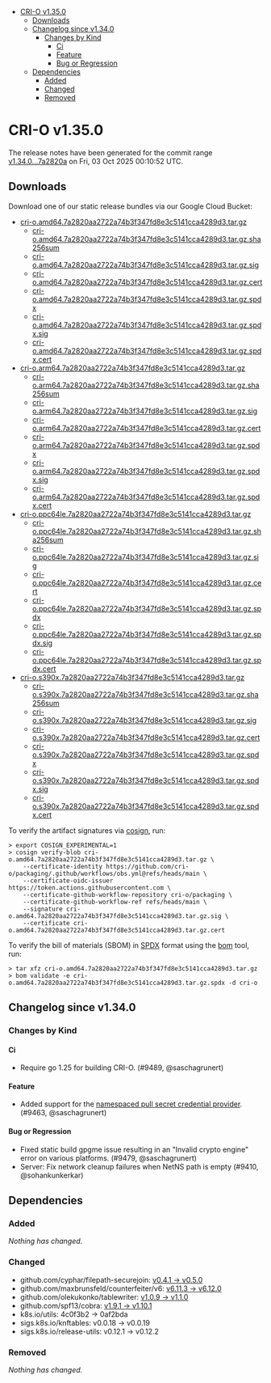 - [CRI-O v1.35.0](#cri-o-v1350)
  - [Downloads](#downloads)
  - [Changelog since v1.34.0](#changelog-since-v1340)
    - [Changes by Kind](#changes-by-kind)
      - [Ci](#ci)
      - [Feature](#feature)
      - [Bug or Regression](#bug-or-regression)
  - [Dependencies](#dependencies)
    - [Added](#added)
    - [Changed](#changed)
    - [Removed](#removed)

# CRI-O v1.35.0

The release notes have been generated for the commit range
[v1.34.0...7a2820a](https://github.com/cri-o/cri-o/compare/v1.34.0...v1.35.0) on Fri, 03 Oct 2025 00:10:52 UTC.

## Downloads

Download one of our static release bundles via our Google Cloud Bucket:

- [cri-o.amd64.7a2820aa2722a74b3f347fd8e3c5141cca4289d3.tar.gz](https://storage.googleapis.com/cri-o/artifacts/cri-o.amd64.7a2820aa2722a74b3f347fd8e3c5141cca4289d3.tar.gz)
  - [cri-o.amd64.7a2820aa2722a74b3f347fd8e3c5141cca4289d3.tar.gz.sha256sum](https://storage.googleapis.com/cri-o/artifacts/cri-o.amd64.7a2820aa2722a74b3f347fd8e3c5141cca4289d3.tar.gz.sha256sum)
  - [cri-o.amd64.7a2820aa2722a74b3f347fd8e3c5141cca4289d3.tar.gz.sig](https://storage.googleapis.com/cri-o/artifacts/cri-o.amd64.7a2820aa2722a74b3f347fd8e3c5141cca4289d3.tar.gz.sig)
  - [cri-o.amd64.7a2820aa2722a74b3f347fd8e3c5141cca4289d3.tar.gz.cert](https://storage.googleapis.com/cri-o/artifacts/cri-o.amd64.7a2820aa2722a74b3f347fd8e3c5141cca4289d3.tar.gz.cert)
  - [cri-o.amd64.7a2820aa2722a74b3f347fd8e3c5141cca4289d3.tar.gz.spdx](https://storage.googleapis.com/cri-o/artifacts/cri-o.amd64.7a2820aa2722a74b3f347fd8e3c5141cca4289d3.tar.gz.spdx)
  - [cri-o.amd64.7a2820aa2722a74b3f347fd8e3c5141cca4289d3.tar.gz.spdx.sig](https://storage.googleapis.com/cri-o/artifacts/cri-o.amd64.7a2820aa2722a74b3f347fd8e3c5141cca4289d3.tar.gz.spdx.sig)
  - [cri-o.amd64.7a2820aa2722a74b3f347fd8e3c5141cca4289d3.tar.gz.spdx.cert](https://storage.googleapis.com/cri-o/artifacts/cri-o.amd64.7a2820aa2722a74b3f347fd8e3c5141cca4289d3.tar.gz.spdx.cert)
- [cri-o.arm64.7a2820aa2722a74b3f347fd8e3c5141cca4289d3.tar.gz](https://storage.googleapis.com/cri-o/artifacts/cri-o.arm64.7a2820aa2722a74b3f347fd8e3c5141cca4289d3.tar.gz)
  - [cri-o.arm64.7a2820aa2722a74b3f347fd8e3c5141cca4289d3.tar.gz.sha256sum](https://storage.googleapis.com/cri-o/artifacts/cri-o.arm64.7a2820aa2722a74b3f347fd8e3c5141cca4289d3.tar.gz.sha256sum)
  - [cri-o.arm64.7a2820aa2722a74b3f347fd8e3c5141cca4289d3.tar.gz.sig](https://storage.googleapis.com/cri-o/artifacts/cri-o.arm64.7a2820aa2722a74b3f347fd8e3c5141cca4289d3.tar.gz.sig)
  - [cri-o.arm64.7a2820aa2722a74b3f347fd8e3c5141cca4289d3.tar.gz.cert](https://storage.googleapis.com/cri-o/artifacts/cri-o.arm64.7a2820aa2722a74b3f347fd8e3c5141cca4289d3.tar.gz.cert)
  - [cri-o.arm64.7a2820aa2722a74b3f347fd8e3c5141cca4289d3.tar.gz.spdx](https://storage.googleapis.com/cri-o/artifacts/cri-o.arm64.7a2820aa2722a74b3f347fd8e3c5141cca4289d3.tar.gz.spdx)
  - [cri-o.arm64.7a2820aa2722a74b3f347fd8e3c5141cca4289d3.tar.gz.spdx.sig](https://storage.googleapis.com/cri-o/artifacts/cri-o.arm64.7a2820aa2722a74b3f347fd8e3c5141cca4289d3.tar.gz.spdx.sig)
  - [cri-o.arm64.7a2820aa2722a74b3f347fd8e3c5141cca4289d3.tar.gz.spdx.cert](https://storage.googleapis.com/cri-o/artifacts/cri-o.arm64.7a2820aa2722a74b3f347fd8e3c5141cca4289d3.tar.gz.spdx.cert)
- [cri-o.ppc64le.7a2820aa2722a74b3f347fd8e3c5141cca4289d3.tar.gz](https://storage.googleapis.com/cri-o/artifacts/cri-o.ppc64le.7a2820aa2722a74b3f347fd8e3c5141cca4289d3.tar.gz)
  - [cri-o.ppc64le.7a2820aa2722a74b3f347fd8e3c5141cca4289d3.tar.gz.sha256sum](https://storage.googleapis.com/cri-o/artifacts/cri-o.ppc64le.7a2820aa2722a74b3f347fd8e3c5141cca4289d3.tar.gz.sha256sum)
  - [cri-o.ppc64le.7a2820aa2722a74b3f347fd8e3c5141cca4289d3.tar.gz.sig](https://storage.googleapis.com/cri-o/artifacts/cri-o.ppc64le.7a2820aa2722a74b3f347fd8e3c5141cca4289d3.tar.gz.sig)
  - [cri-o.ppc64le.7a2820aa2722a74b3f347fd8e3c5141cca4289d3.tar.gz.cert](https://storage.googleapis.com/cri-o/artifacts/cri-o.ppc64le.7a2820aa2722a74b3f347fd8e3c5141cca4289d3.tar.gz.cert)
  - [cri-o.ppc64le.7a2820aa2722a74b3f347fd8e3c5141cca4289d3.tar.gz.spdx](https://storage.googleapis.com/cri-o/artifacts/cri-o.ppc64le.7a2820aa2722a74b3f347fd8e3c5141cca4289d3.tar.gz.spdx)
  - [cri-o.ppc64le.7a2820aa2722a74b3f347fd8e3c5141cca4289d3.tar.gz.spdx.sig](https://storage.googleapis.com/cri-o/artifacts/cri-o.ppc64le.7a2820aa2722a74b3f347fd8e3c5141cca4289d3.tar.gz.spdx.sig)
  - [cri-o.ppc64le.7a2820aa2722a74b3f347fd8e3c5141cca4289d3.tar.gz.spdx.cert](https://storage.googleapis.com/cri-o/artifacts/cri-o.ppc64le.7a2820aa2722a74b3f347fd8e3c5141cca4289d3.tar.gz.spdx.cert)
- [cri-o.s390x.7a2820aa2722a74b3f347fd8e3c5141cca4289d3.tar.gz](https://storage.googleapis.com/cri-o/artifacts/cri-o.s390x.7a2820aa2722a74b3f347fd8e3c5141cca4289d3.tar.gz)
  - [cri-o.s390x.7a2820aa2722a74b3f347fd8e3c5141cca4289d3.tar.gz.sha256sum](https://storage.googleapis.com/cri-o/artifacts/cri-o.s390x.7a2820aa2722a74b3f347fd8e3c5141cca4289d3.tar.gz.sha256sum)
  - [cri-o.s390x.7a2820aa2722a74b3f347fd8e3c5141cca4289d3.tar.gz.sig](https://storage.googleapis.com/cri-o/artifacts/cri-o.s390x.7a2820aa2722a74b3f347fd8e3c5141cca4289d3.tar.gz.sig)
  - [cri-o.s390x.7a2820aa2722a74b3f347fd8e3c5141cca4289d3.tar.gz.cert](https://storage.googleapis.com/cri-o/artifacts/cri-o.s390x.7a2820aa2722a74b3f347fd8e3c5141cca4289d3.tar.gz.cert)
  - [cri-o.s390x.7a2820aa2722a74b3f347fd8e3c5141cca4289d3.tar.gz.spdx](https://storage.googleapis.com/cri-o/artifacts/cri-o.s390x.7a2820aa2722a74b3f347fd8e3c5141cca4289d3.tar.gz.spdx)
  - [cri-o.s390x.7a2820aa2722a74b3f347fd8e3c5141cca4289d3.tar.gz.spdx.sig](https://storage.googleapis.com/cri-o/artifacts/cri-o.s390x.7a2820aa2722a74b3f347fd8e3c5141cca4289d3.tar.gz.spdx.sig)
  - [cri-o.s390x.7a2820aa2722a74b3f347fd8e3c5141cca4289d3.tar.gz.spdx.cert](https://storage.googleapis.com/cri-o/artifacts/cri-o.s390x.7a2820aa2722a74b3f347fd8e3c5141cca4289d3.tar.gz.spdx.cert)

To verify the artifact signatures via [cosign](https://github.com/sigstore/cosign), run:

```console
> export COSIGN_EXPERIMENTAL=1
> cosign verify-blob cri-o.amd64.7a2820aa2722a74b3f347fd8e3c5141cca4289d3.tar.gz \
    --certificate-identity https://github.com/cri-o/packaging/.github/workflows/obs.yml@refs/heads/main \
    --certificate-oidc-issuer https://token.actions.githubusercontent.com \
    --certificate-github-workflow-repository cri-o/packaging \
    --certificate-github-workflow-ref refs/heads/main \
    --signature cri-o.amd64.7a2820aa2722a74b3f347fd8e3c5141cca4289d3.tar.gz.sig \
    --certificate cri-o.amd64.7a2820aa2722a74b3f347fd8e3c5141cca4289d3.tar.gz.cert
```

To verify the bill of materials (SBOM) in [SPDX](https://spdx.org) format using the [bom](https://sigs.k8s.io/bom) tool, run:

```console
> tar xfz cri-o.amd64.7a2820aa2722a74b3f347fd8e3c5141cca4289d3.tar.gz
> bom validate -e cri-o.amd64.7a2820aa2722a74b3f347fd8e3c5141cca4289d3.tar.gz.spdx -d cri-o
```

## Changelog since v1.34.0

### Changes by Kind

#### Ci
 - Require go 1.25 for building CRI-O. (#9489, @saschagrunert)

#### Feature
 - Added support for the [namespaced pull secret credential provider](https://github.com/cri-o/credential-provider). (#9463, @saschagrunert)

#### Bug or Regression
 - Fixed static build gpgme issue resulting in an "Invalid crypto engine" error on various platforms. (#9479, @saschagrunert)
 - Server: Fix network cleanup failures when NetNS path is empty (#9410, @sohankunkerkar)

## Dependencies

### Added
_Nothing has changed._

### Changed
- github.com/cyphar/filepath-securejoin: [v0.4.1 → v0.5.0](https://github.com/cyphar/filepath-securejoin/compare/v0.4.1...v0.5.0)
- github.com/maxbrunsfeld/counterfeiter/v6: [v6.11.3 → v6.12.0](https://github.com/maxbrunsfeld/counterfeiter/compare/v6.11.3...v6.12.0)
- github.com/olekukonko/tablewriter: [v1.0.9 → v1.1.0](https://github.com/olekukonko/tablewriter/compare/v1.0.9...v1.1.0)
- github.com/spf13/cobra: [v1.9.1 → v1.10.1](https://github.com/spf13/cobra/compare/v1.9.1...v1.10.1)
- k8s.io/utils: 4c0f3b2 → 0af2bda
- sigs.k8s.io/knftables: v0.0.18 → v0.0.19
- sigs.k8s.io/release-utils: v0.12.1 → v0.12.2

### Removed
_Nothing has changed._
